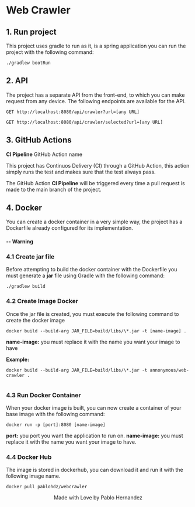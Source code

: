 # Web Crawler

## 1. Run project

This project uses gradle to run as it, is a spring application you can run the project
with the following command:

```shell
./gradlew bootRun
```

## 2. API

The project has a separate API from the front-end, to which you can make request from 
any device. The following endpoints are available for the API.

```shell
GET http://localhost:8080/api/crawler?url=[any URL]
```

```shell
GET http://localhost:8080/api/crawler/selected?url=[any URL]
```

## 3. GitHub Actions

**CI Pipeline** GitHub Action name

This project has Continuos Delivery (CI) through a GitHub Action, this action simply 
runs the test and makes sure that the test always pass.

The GitHub Action **CI Pipeline** will be triggered every time a pull request is made 
to the main branch of the project.

## 4. Docker

You can create a docker container in a very simple way, the project has a Dockerfile 
already configured for its implementation.

#### -- Warning

### 4.1 Create jar file 

Before attempting to build the docker container with the Dockerfile you must generate 
a **jar** file using Gradle with the following command:

```shell
./gradlew build
```
### 4.2 Create Image Docker

Once the jar file is created, you must execute the following command to create the 
docker image

```shell
docker build --build-arg JAR_FILE=build/libs/\*.jar -t [name-image] .
```

**name-image:** you must replace it with the name you want your image to have

**Example:**

```shell
docker build --build-arg JAR_FILE=build/libs/\*.jar -t annonymous/web-crawler .


```

### 4.3 Run Docker Container

When your docker image is built, you can now create a container of your base image 
with the following command:

```shell
docker run -p [port]:8080 [name-image]
```

**port:** you port you want the application to run on.
**name-image:** you must replace it with the name you want your image to have.

### 4.4 Docker Hub

The image is stored in dockerhub, you can download it and run it with the following 
image name.

```shell
docker pull pablohdz/webcrawler
```


<footer style="display: flex; align-items: center; justify-content: center; margin: 10px">
    Made with Love by Pablo Hernandez
</footer>
